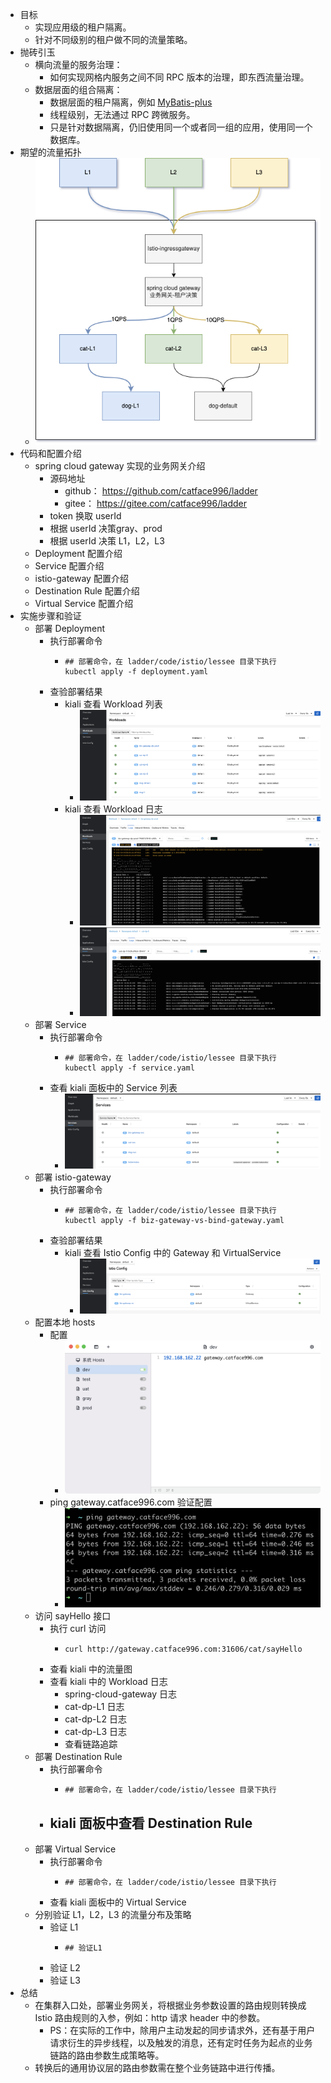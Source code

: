 - 目标
	- 实现应用级的租户隔离。
	- 针对不同级别的租户做不同的流量策略。
- 抛砖引玉
	- 横向流量的服务治理：
		- 如何实现网格内服务之间不同 RPC 版本的治理，即东西流量治理。
	- 数据层面的组合隔离：
		- 数据层面的租户隔离，例如 [MyBatis-plus](https://baomidou.com/pages/aef2f2/#tenantlineinnerinterceptor)
		- 线程级别，无法通过 RPC 跨微服务。
		- 只是针对数据隔离，仍旧使用同一个或者同一组的应用，使用同一个数据库。
- 期望的流量拓扑
	- ![image.png](../assets/image_1651637350850_0.png)
- 代码和配置介绍
	- spring cloud gateway 实现的业务网关介绍
		- 源码地址
			- github： https://github.com/catface996/ladder
			- gitee： https://gitee.com/catface996/ladder
		- token 换取 userId
		- 根据 userId 决策gray、prod
		- 根据 userId 决策 L1，L2，L3
	- Deployment 配置介绍
	- Service 配置介绍
	- istio-gateway 配置介绍
	- Destination Rule 配置介绍
	- Virtual Service 配置介绍
- 实施步骤和验证
	- 部署 Deployment
		- 执行部署命令
			- ```shell
			  ## 部署命令，在 ladder/code/istio/lessee 目录下执行
			  kubectl apply -f deployment.yaml
			  ```
		- 查验部署结果
			- kiali 查看 Workload 列表
				- ![image.png](../assets/image_1651651655164_0.png)
			- kiali 查看 Workload 日志
				- ![image.png](../assets/image_1651651677989_0.png)
				- ![image.png](../assets/image_1651651701716_0.png)
	- 部署 Service
		- 执行部署命令
			- ```shell
			  ## 部署命令，在 ladder/code/istio/lessee 目录下执行
			  kubectl apply -f service.yaml
			  ```
		- 查看 kiali 面板中的 Service 列表
			- ![image.png](../assets/image_1651651923680_0.png)
	- 部署 istio-gateway
		- 执行部署命令
			- ```shell
			  ## 部署命令，在 ladder/code/istio/lessee 目录下执行
			  kubectl apply -f biz-gateway-vs-bind-gateway.yaml
			  ```
		- 查验部署结果
			- kiali 查看 Istio Config 中的 Gateway 和 VirtualService
				- ![image.png](../assets/image_1651651991675_0.png)
	- 配置本地 hosts
		- 配置
			- ![image.png](../assets/image_1651652017947_0.png)
		- ping gateway.catface996.com 验证配置
			- ![image.png](../assets/image_1651652052484_0.png)
	- 访问 sayHello 接口
		- 执行 curl 访问
			- ```shell
			  curl http://gateway.catface996.com:31606/cat/sayHello
			  ```
		- 查看 kiali 中的流量图
		- 查看 kiali 中的 Workload 日志
			- spring-cloud-gateway 日志
			- cat-dp-L1 日志
			- cat-dp-L2 日志
			- cat-dp-L3 日志
			- 查看链路追踪
	- 部署 Destination Rule
		- 执行部署命令
			- ```shell
			  ## 部署命令，在 ladder/code/istio/lessee 目录下执行
			  
			  ```
		- kiali 面板中查看 Destination Rule
			-
	- 部署 Virtual Service
		- 执行部署命令
			- ```shell
			  ## 部署命令，在 ladder/code/istio/lessee 目录下执行
			  
			  ```
		- 查看 kiali 面板中的 Virtual Service
	- 分别验证 L1，L2，L3 的流量分布及策略
		- 验证 L1
			- ```shell
			  ## 验证L1
			  ```
		- 验证 L2
		- 验证 L3
- 总结
	- 在集群入口处，部署业务网关，将根据业务参数设置的路由规则转换成 Istio 路由规则的入参，例如：http 请求 header 中的参数。
		- PS：在实际的工作中，除用户主动发起的同步请求外，还有基于用户请求衍生的异步线程，以及触发的消息，还有定时任务为起点的业务链路的路由参数生成策略等。
	- 转换后的通用协议层的路由参数需在整个业务链路中进行传播。